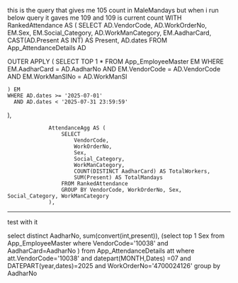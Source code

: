 this is the query that gives me 105 count in MaleMandays but when i run below query it gaves me 109 and 109 is current count
  WITH RankedAttendance AS (
    SELECT
        AD.VendorCode,
        AD.WorkOrderNo,
        EM.Sex,
        EM.Social_Category,
        AD.WorkManCategory,
        EM.AadharCard,
        CAST(AD.Present AS INT) AS Present,
        AD.dates
    FROM App_AttendanceDetails AD
  
  OUTER APPLY (
        SELECT TOP 1 *
        FROM App_EmployeeMaster EM
        WHERE EM.AadharCard = AD.AadharNo
          AND EM.VendorCode = AD.VendorCode
           AND EM.WorkManSlNo = AD.WorkManSl
          
     
    ) EM
    WHERE AD.dates >= '2025-07-01'
      AND AD.dates < '2025-07-31 23:59:59'
),

                 AttendanceAgg AS (
                     SELECT
                         VendorCode,
                         WorkOrderNo,
                         Sex,
                         Social_Category,
                         WorkManCategory,
                         COUNT(DISTINCT AadharCard) AS TotalWorkers,
                         SUM(Present) AS TotalMandays
                     FROM RankedAttendance
                     GROUP BY VendorCode, WorkOrderNo, Sex, Social_Category, WorkManCategory
                 ),









-------------------------------------------------
   
test with it

select distinct AadharNo, sum(convert(int,present)),
(select top 1 Sex from App_EmployeeMaster where VendorCode='10038' and AadharCard=AadharNo )
from App_AttendanceDetails att 
where att.VendorCode='10038' and datepart(MONTH,Dates) =07 and DATEPART(year,dates)=2025 and WorkOrderNo='4700024126'
group by AadharNo

